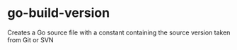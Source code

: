 go-build-version
================

Creates a Go source file with a constant containing the source version taken from Git or SVN
